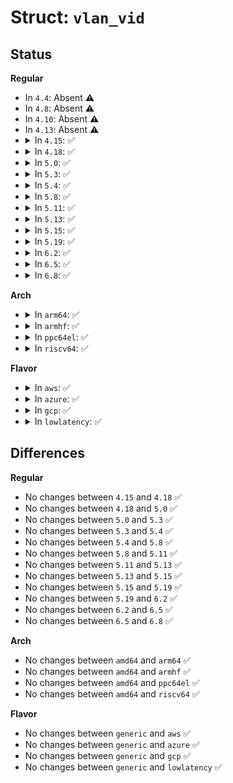 # Struct: <code>vlan_vid</code>

## Status
<b>Regular</b>
<ul>
<li>
In <code>4.4</code>: Absent ⚠️
</li>
<li>
In <code>4.8</code>: Absent ⚠️
</li>
<li>
In <code>4.10</code>: Absent ⚠️
</li>
<li>
In <code>4.13</code>: Absent ⚠️
</li>
<li>
<details>
<summary>In <code>4.15</code>: ✅</summary>

```c
struct vlan_vid {
    struct list_head list;
    __be16 proto;
    u16 vid;
};
```
</details>
</li>
<li>
<details>
<summary>In <code>4.18</code>: ✅</summary>

```c
struct vlan_vid {
    struct list_head list;
    __be16 proto;
    u16 vid;
};
```
</details>
</li>
<li>
<details>
<summary>In <code>5.0</code>: ✅</summary>

```c
struct vlan_vid {
    struct list_head list;
    __be16 proto;
    u16 vid;
};
```
</details>
</li>
<li>
<details>
<summary>In <code>5.3</code>: ✅</summary>

```c
struct vlan_vid {
    struct list_head list;
    __be16 proto;
    u16 vid;
};
```
</details>
</li>
<li>
<details>
<summary>In <code>5.4</code>: ✅</summary>

```c
struct vlan_vid {
    struct list_head list;
    __be16 proto;
    u16 vid;
};
```
</details>
</li>
<li>
<details>
<summary>In <code>5.8</code>: ✅</summary>

```c
struct vlan_vid {
    struct list_head list;
    __be16 proto;
    u16 vid;
};
```
</details>
</li>
<li>
<details>
<summary>In <code>5.11</code>: ✅</summary>

```c
struct vlan_vid {
    struct list_head list;
    __be16 proto;
    u16 vid;
};
```
</details>
</li>
<li>
<details>
<summary>In <code>5.13</code>: ✅</summary>

```c
struct vlan_vid {
    struct list_head list;
    __be16 proto;
    u16 vid;
};
```
</details>
</li>
<li>
<details>
<summary>In <code>5.15</code>: ✅</summary>

```c
struct vlan_vid {
    struct list_head list;
    __be16 proto;
    u16 vid;
};
```
</details>
</li>
<li>
<details>
<summary>In <code>5.19</code>: ✅</summary>

```c
struct vlan_vid {
    struct list_head list;
    __be16 proto;
    u16 vid;
};
```
</details>
</li>
<li>
<details>
<summary>In <code>6.2</code>: ✅</summary>

```c
struct vlan_vid {
    struct list_head list;
    __be16 proto;
    u16 vid;
};
```
</details>
</li>
<li>
<details>
<summary>In <code>6.5</code>: ✅</summary>

```c
struct vlan_vid {
    struct list_head list;
    __be16 proto;
    u16 vid;
};
```
</details>
</li>
<li>
<details>
<summary>In <code>6.8</code>: ✅</summary>

```c
struct vlan_vid {
    struct list_head list;
    __be16 proto;
    u16 vid;
};
```
</details>
</li>
</ul>
<b>Arch</b>
<ul>
<li>
<details>
<summary>In <code>arm64</code>: ✅</summary>

```c
struct vlan_vid {
    struct list_head list;
    __be16 proto;
    u16 vid;
};
```
</details>
</li>
<li>
<details>
<summary>In <code>armhf</code>: ✅</summary>

```c
struct vlan_vid {
    struct list_head list;
    __be16 proto;
    u16 vid;
};
```
</details>
</li>
<li>
<details>
<summary>In <code>ppc64el</code>: ✅</summary>

```c
struct vlan_vid {
    struct list_head list;
    __be16 proto;
    u16 vid;
};
```
</details>
</li>
<li>
<details>
<summary>In <code>riscv64</code>: ✅</summary>

```c
struct vlan_vid {
    struct list_head list;
    __be16 proto;
    u16 vid;
};
```
</details>
</li>
</ul>
<b>Flavor</b>
<ul>
<li>
<details>
<summary>In <code>aws</code>: ✅</summary>

```c
struct vlan_vid {
    struct list_head list;
    __be16 proto;
    u16 vid;
};
```
</details>
</li>
<li>
<details>
<summary>In <code>azure</code>: ✅</summary>

```c
struct vlan_vid {
    struct list_head list;
    __be16 proto;
    u16 vid;
};
```
</details>
</li>
<li>
<details>
<summary>In <code>gcp</code>: ✅</summary>

```c
struct vlan_vid {
    struct list_head list;
    __be16 proto;
    u16 vid;
};
```
</details>
</li>
<li>
<details>
<summary>In <code>lowlatency</code>: ✅</summary>

```c
struct vlan_vid {
    struct list_head list;
    __be16 proto;
    u16 vid;
};
```
</details>
</li>
</ul>

## Differences
<b>Regular</b>
<ul>
<li>
No changes between <code>4.15</code> and <code>4.18</code> ✅
</li>
<li>
No changes between <code>4.18</code> and <code>5.0</code> ✅
</li>
<li>
No changes between <code>5.0</code> and <code>5.3</code> ✅
</li>
<li>
No changes between <code>5.3</code> and <code>5.4</code> ✅
</li>
<li>
No changes between <code>5.4</code> and <code>5.8</code> ✅
</li>
<li>
No changes between <code>5.8</code> and <code>5.11</code> ✅
</li>
<li>
No changes between <code>5.11</code> and <code>5.13</code> ✅
</li>
<li>
No changes between <code>5.13</code> and <code>5.15</code> ✅
</li>
<li>
No changes between <code>5.15</code> and <code>5.19</code> ✅
</li>
<li>
No changes between <code>5.19</code> and <code>6.2</code> ✅
</li>
<li>
No changes between <code>6.2</code> and <code>6.5</code> ✅
</li>
<li>
No changes between <code>6.5</code> and <code>6.8</code> ✅
</li>
</ul>
<b>Arch</b>
<ul>
<li>
No changes between <code>amd64</code> and <code>arm64</code> ✅
</li>
<li>
No changes between <code>amd64</code> and <code>armhf</code> ✅
</li>
<li>
No changes between <code>amd64</code> and <code>ppc64el</code> ✅
</li>
<li>
No changes between <code>amd64</code> and <code>riscv64</code> ✅
</li>
</ul>
<b>Flavor</b>
<ul>
<li>
No changes between <code>generic</code> and <code>aws</code> ✅
</li>
<li>
No changes between <code>generic</code> and <code>azure</code> ✅
</li>
<li>
No changes between <code>generic</code> and <code>gcp</code> ✅
</li>
<li>
No changes between <code>generic</code> and <code>lowlatency</code> ✅
</li>
</ul>
